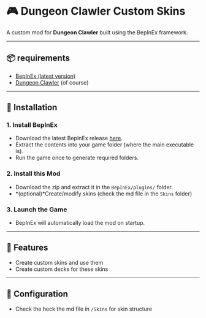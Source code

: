 # 🎮 Dungeon Clawler Custom Skins 

A custom mod for **Dungeon Clawler** built using the BepInEx framework.

---

## 📦 requirements

- [BepInEx (latest version) ](https://github.com/BepInEx/BepInEx/releases)
- [Dungeon Clawler](https://store.steampowered.com/app/2356780/Dungeon_Clawler/) (of course)

---

## 🧰 Installation

### 1. Install BepInEx

- Download the latest BepInEx release [here](https://github.com/BepInEx/BepInEx/releases).
- Extract the contents into your game folder (where the main executable is).
- Run the game once to generate required folders.

### 2. Install this Mod

- Download the zip and extract it in the `BepInEx/plugins/` folder.
- *(optional)*Create/modify skins (check the md file in the `Skins` folder) 

### 3. Launch the Game

- BepInEx will automatically load the mod on startup.

---

## 🧪 Features

- Create custom skins and use them
- Create custom decks for these skins

---

## 🔧 Configuration
- Check the heck the md file in `/Skins` for skin structure
